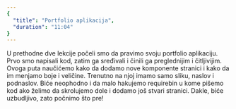 ```yaml
---
{
  "title": "Portfolio aplikacija",
  "duration": "11:04"
}
---
```


U prethodne dve lekcije počeli smo da pravimo svoju portfolio aplikaciju. Prvo smo napisali kod, zatim ga sređivali i činili ga preglednijim i čitljivijim. Ovoga puta naučićemo kako da dodamo nove komponente stranici i kako da im menjamo boje i veličine. Trenutno na njoj imamo samo sliku, naslov i podnaslov. Biće neophodno i da malo hakujemo requirebin u kome pišemo kod ako želimo da skrolujemo dole i dodamo još stvari stranici. Dakle, biće uzbudljivo, zato počnimo što pre!


